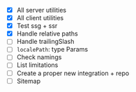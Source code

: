 - [x] All server utilities
- [x] All client utilities
- [x] Test ssg + ssr
- [x] Handle relative paths
- [ ] Handle trailingSlash
- [ ] `localePath`: type Params
- [ ] Check namings
- [ ] List limitations
- [ ] Create a proper new integration + repo
- [ ] Sitemap